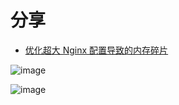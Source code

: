 # 分享

- [优化超大 Nginx 配置导致的内存碎片](https://mp.weixin.qq.com/s/Vnwu_SVnFPo4iI3hqT0lVw)

![image](https://user-images.githubusercontent.com/17688273/219337080-d5bf42ef-a1f0-4f31-814e-035186b68dff.png)

![image](https://user-images.githubusercontent.com/17688273/219337206-d244db40-d34a-4cf3-becd-ae209611fb2a.png)
